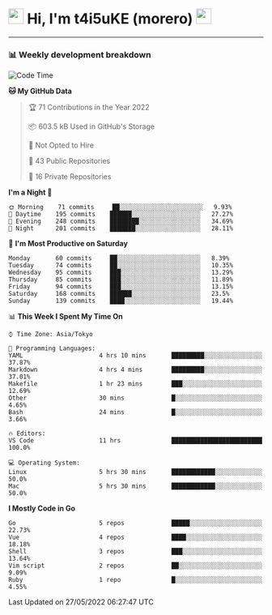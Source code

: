 <!-- Title -->
<h1>
    <img src="https://emojis.slackmojis.com/emojis/images/1600385609/10490/cactuar.gif?1600385609" width="30"/> 
    Hi, I'm t4i5uKE (morero) 
    <img src="https://emojis.slackmojis.com/emojis/images/1600385609/10490/cactuar.gif?1600385609" width="30"/>
</h1>

---

<h3> 📊 Weekly development breakdown </h3>
<!-- waka-readme-stats -->

<!--START_SECTION:waka-->
![Code Time](http://img.shields.io/badge/Code%20Time-1%2C072%20hrs%2032%20mins-blue)

**🐱 My GitHub Data** 

> 🏆 71 Contributions in the Year 2022
 > 
> 📦 603.5 kB Used in GitHub's Storage 
 > 
> 🚫 Not Opted to Hire
 > 
> 📜 43 Public Repositories 
 > 
> 🔑 16 Private Repositories  
 > 
**I'm a Night 🦉** 

```text
🌞 Morning    71 commits     ██░░░░░░░░░░░░░░░░░░░░░░░   9.93% 
🌆 Daytime    195 commits    ██████░░░░░░░░░░░░░░░░░░░   27.27% 
🌃 Evening    248 commits    ████████░░░░░░░░░░░░░░░░░   34.69% 
🌙 Night      201 commits    ███████░░░░░░░░░░░░░░░░░░   28.11%

```
📅 **I'm Most Productive on Saturday** 

```text
Monday       60 commits     ██░░░░░░░░░░░░░░░░░░░░░░░   8.39% 
Tuesday      74 commits     ██░░░░░░░░░░░░░░░░░░░░░░░   10.35% 
Wednesday    95 commits     ███░░░░░░░░░░░░░░░░░░░░░░   13.29% 
Thursday     85 commits     ███░░░░░░░░░░░░░░░░░░░░░░   11.89% 
Friday       94 commits     ███░░░░░░░░░░░░░░░░░░░░░░   13.15% 
Saturday     168 commits    ██████░░░░░░░░░░░░░░░░░░░   23.5% 
Sunday       139 commits    ████░░░░░░░░░░░░░░░░░░░░░   19.44%

```


📊 **This Week I Spent My Time On** 

```text
⌚︎ Time Zone: Asia/Tokyo

💬 Programming Languages: 
YAML                     4 hrs 10 mins       █████████░░░░░░░░░░░░░░░░   37.87% 
Markdown                 4 hrs 4 mins        █████████░░░░░░░░░░░░░░░░   37.01% 
Makefile                 1 hr 23 mins        ███░░░░░░░░░░░░░░░░░░░░░░   12.69% 
Other                    30 mins             █░░░░░░░░░░░░░░░░░░░░░░░░   4.65% 
Bash                     24 mins             █░░░░░░░░░░░░░░░░░░░░░░░░   3.66%

🔥 Editors: 
VS Code                  11 hrs              █████████████████████████   100.0%

💻 Operating System: 
Linux                    5 hrs 30 mins       ████████████░░░░░░░░░░░░░   50.0% 
Mac                      5 hrs 30 mins       ████████████░░░░░░░░░░░░░   50.0%

```

**I Mostly Code in Go** 

```text
Go                       5 repos             █████░░░░░░░░░░░░░░░░░░░░   22.73% 
Vue                      4 repos             ████░░░░░░░░░░░░░░░░░░░░░   18.18% 
Shell                    3 repos             ███░░░░░░░░░░░░░░░░░░░░░░   13.64% 
Vim script               2 repos             ██░░░░░░░░░░░░░░░░░░░░░░░   9.09% 
Ruby                     1 repo              █░░░░░░░░░░░░░░░░░░░░░░░░   4.55%

```



 Last Updated on 27/05/2022 06:27:47 UTC
<!--END_SECTION:waka-->
